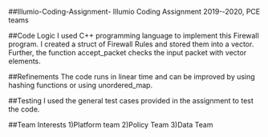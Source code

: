 ##Illumio-Coding-Assignment-
Illumio Coding Assignment 2019-­‐2020, PCE teams

##Code Logic
I used C++ programming language to implement this Firewall program. I created a struct of Firewall Rules and stored them into a vector. Further, the function accept_packet checks the input packet with vector elements. 

##Refinements
The code runs in linear time and can be improved by using hashing functions or using unordered_map. 

##Testing
I used the general test cases provided in the assignment to test the code.

##Team Interests
1)Platform team
2)Policy Team
3)Data Team
